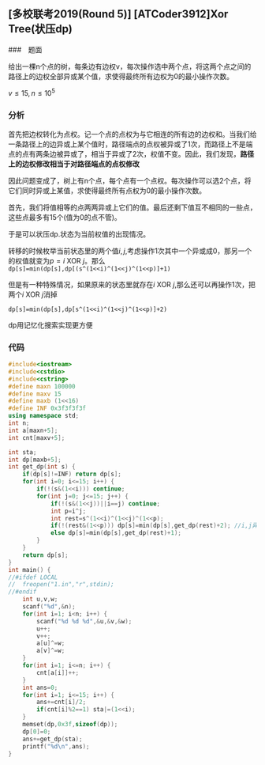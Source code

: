 ## [多校联考2019(Round 5)] [ATCoder3912]Xor Tree(状压dp)

###　题面

给出一棵n个点的树，每条边有边权v，每次操作选中两个点，将这两个点之间的路径上的边权全部异或某个值，求使得最终所有边权为0的最小操作次数。 

$v \leq 15,n \leq 10^5$

### 分析

首先把边权转化为点权。记一个点的点权为与它相连的所有边的边权和。当我们给一条路径上的边异或上某个值时，路径端点的点权被异或了1次，而路径上不是端点的点有两条边被异或了，相当于异或了2次，权值不变。因此，我们发现，**路径上的边权修改相当于对路径端点的点权修改**

因此问题变成了，树上有n个点，每个点有一个点权。每次操作可以选2个点，将它们同时异或上某值，求使得最终所有点权为0的最小操作次数。 

首先，我们将值相等的点两两异或上它们的值。最后还剩下值互不相同的一些点，这些点最多有15个(值为0的点不管)。

于是可以状压dp.状态为当前权值的出现情况。

转移的时候枚举当前状态里的两个值$i,j$,考虑操作1次其中一个异或成0，那另一个的权值就变为$p=i \ \mathrm{XOR} \ j$。那么```dp[s]=min(dp[s],dp[(s^(1<<i)^(1<<j)^(1<<p)]+1)```

但是有一种特殊情况，如果原来的状态里就存在$i\ \mathrm{XOR} \ j$,那么还可以再操作1次，把两个$i\ \mathrm{XOR} \ j$消掉

```dp[s]=min(dp[s],dp[s^(1<<i)^(1<<j)^(1<<p)]+2)```

dp用记忆化搜索实现更方便

### 代码

```cpp
#include<iostream>
#include<cstdio>
#include<cstring>
#define maxn 100000
#define maxv 15
#define maxb (1<<16)
#define INF 0x3f3f3f3f
using namespace std;
int n;
int a[maxn+5];
int cnt[maxv+5];

int sta;
int dp[maxb+5];
int get_dp(int s) {
	if(dp[s]!=INF) return dp[s];
	for(int i=0; i<=15; i++) {
		if(!(s&(1<<i))) continue;
		for(int j=0; j<=15; j++) {
			if(!(s&(1<<j))||i==j) continue;
			int p=i^j;
			int rest=s^(1<<i)^(1<<j)^(1<<p);
			if(!(rest&(1<<p))) dp[s]=min(dp[s],get_dp(rest)+2); //i,j异或之后出现i^j，和原来的i^j一起被消掉
			else dp[s]=min(dp[s],get_dp(rest)+1);
		}
	}
	return dp[s];
}
int main() {
//#ifdef LOCAL
//	freopen("1.in","r",stdin);
//#endif 
	int u,v,w;
	scanf("%d",&n);
	for(int i=1; i<n; i++) {
		scanf("%d %d %d",&u,&v,&w);
		u++;
		v++;
		a[u]^=w;
		a[v]^=w;
	}
	for(int i=1; i<=n; i++) {
		cnt[a[i]]++;
	}
	int ans=0;
	for(int i=1; i<=15; i++) {
		ans+=cnt[i]/2;
		if(cnt[i]%2==1) sta|=(1<<i);
	}
	memset(dp,0x3f,sizeof(dp));
	dp[0]=0;
	ans+=get_dp(sta);
	printf("%d\n",ans);
}
```



